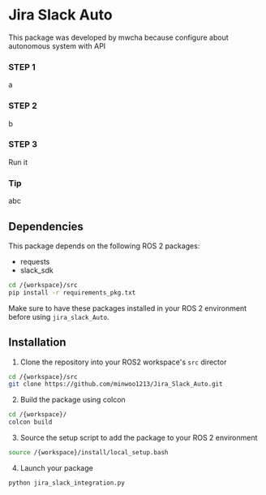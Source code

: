 # Jira Slack Auto
This package was developed by mwcha because configure about autonomous system with API

### STEP 1
a
### STEP 2
b
### STEP 3
Run it
### Tip
abc

## Dependencies

This package depends on the following ROS 2 packages:

- requests
- slack_sdk
```bash
cd /{workspace}/src
pip install -r requirements_pkg.txt
```

Make sure to have these packages installed in your ROS 2 environment before using `jira_slack_Auto`.

## Installation

1. Clone the repository into your ROS2 workspace's `src` director

```bash
cd /{workspace}/src
git clone https://github.com/minwoo1213/Jira_Slack_Auto.git
```

2. Build the package using colcon

```bash
cd /{workspace}/
colcon build
```

3. Source the setup script to add the package to your ROS 2 environment

```bash
source /{workspace}/install/local_setup.bash
```

4. Launch your package

```bash
python jira_slack_integration.py
```
